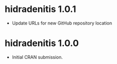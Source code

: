 # hidradenitis 1.0.1

* Update URLs for new GitHub repository location

# hidradenitis 1.0.0

* Initial CRAN submission.
